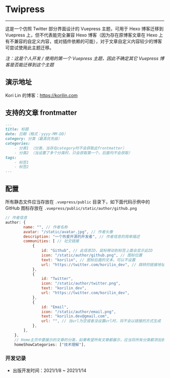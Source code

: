 # Twipress

---

这是一个仿照 Twitter 部分界面设计的 Vuepress 主题，可用于 Hexo 博客迁移到 Vuepress 上，但不代表能完全兼容 Hexo 博客（因为存在原博客文章在 Hexo 上有不兼容的自定义内容，或对插件依赖的可能），对于文章自定义内容较少的博客可尝试使用此主题迁移。

_注：这是个人开发 / 使用的第一个 Vuepress 主题，因此不确定其它 Vuepress 博客是否能迁移到这个主题_

## 演示地址

Kori Lin 的博客：<https://korilin.com>

## 支持的文章 frontmatter

``` md
---
title: 标题
date: 日期（格式：yyyy-MM-DD）
category: 分类（最高优先级）
categories:
    - 分类1 （分类，当存在category时不会获取此frontmatter）
    - 分类2 （当设置了多个分类时，只会获取第一个，后面均不会获取）
tags:
    - 标签1
    - 标签2
---
```

## 配置

所有静态文件应当存放在 `.vuepress/public` 目录下，如下面代码示例中的 GitHub 图标存放在 `.vuepress/public/static/author/github.png`

``` js
// 作者信息
author: {
        name: "", // 作者名称
        avatar: "/static/avatar.jpg", // 作者头像
        description: "一个热爱开源的开发者", // 作者信息的简单描述
        communities: [ // 社交链接
            {
                id: "Github", // 此信息ID，鼠标移动到标签上面会显示此ID
                icon: "/static/author/github.png", // 图标位置
                text: "korilin", // 图标后面的文本，可以不设置
                url: "https://twitter.com/korilin_dev", // 跳转的链接地址
            },
            {
                id: "Twitter",
                icon: "/static/author/twitter.png",
                text: "korilin_dev",
                url: "https://twitter.com/korilin_dev",
            },
            {
                id: "Email",
                icon: "/static/author/email.png",
                text: "korilin.dev@gmail.com",
                url: "", // 当url为空或者没设置url时，将不会以链接的方式生成
            },
        ],
    },
    // Home主页中要展示的文章的分类，如果希望所有文章都展示，应当将所有分类都添加到此处
    homeShowCategories: ["技术理解"],
```

### 开发记录

- 出版开发时间：2021/1/8 ~ 2021/1/14
